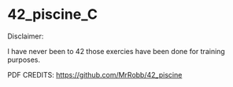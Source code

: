 # 42_piscine_C

Disclaimer:

I have never been to 42 those exercies have been done for training purposes.

PDF CREDITS: https://github.com/MrRobb/42_piscine
